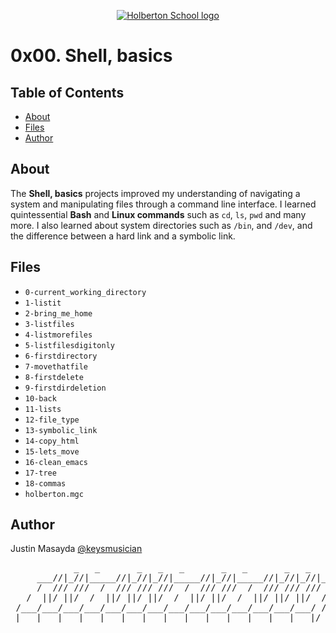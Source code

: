 <p align="center">
  <a href=#>
    <img src="https://intranet.hbtn.io/assets/holberton-logo-full-black-157ccfa3d2134776c1e3f78c0fe682968e8848b64fcacc6187976044f75f35a8.png" alt="Holberton School logo">
  </a>
</p>

# 0x00. Shell, basics

## Table of Contents
* [About](#about)
* [Files](#files)
* [Author](#author)

## About
The **Shell, basics** projects improved my understanding of navigating a system and manipulating files through a command line interface. I learned quintessential **Bash** and **Linux commands** such as `cd`, `ls`, `pwd` and many more. I also learned about system directories such as `/bin`, and `/dev`, and the difference between a hard link and a symbolic link.

## Files
* `0-current_working_directory`
* `1-listit`
* `2-bring_me_home`
* `3-listfiles`
* `4-listmorefiles`
* `5-listfilesdigitonly`
* `6-firstdirectory`
* `7-movethatfile`
* `8-firstdelete`
* `9-firstdirdeletion`
* `10-back`
* `11-lists`
* `12-file_type`
* `13-symbolic_link`
* `14-copy_html`
* `15-lets_move`
* `16-clean_emacs`
* `17-tree`
* `18-commas`
* `holberton.mgc`

## Author
Justin Masayda [@keysmusician](https://github.com/keysmusician)
<pre align="center">
            _   _       _   _   _       _   _       _   _   _      
     ___//|_//|_____//|_//|_//|_____//|_//|_____//|_//|_//|___
     /  /// ///  /  /// /// ///  /  /// ///  /  /// /// ///  / |
   /  ||/ ||/  /  ||/ ||/ ||/  /  ||/ ||/  /  ||/ ||/ ||/  / /
 /___/___/___/___/___/___/___/___/___/___/___/___/___/___/ /
|___|___|___|___|___|___|___|___|___|___|___|___|___|___|/
</pre>
<p><span style="font-family: 'Lucida Console'; line-height: 14px; font-size: 14px; display: inline-block;">&nbsp;</span></p>

